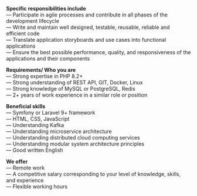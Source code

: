 **Specific responsibilities include**  
— Participate in agile processes and contribute in all phases of the
development lifecycle  
— Write and maintain well designed, testable, reusable, reliable and efficient
code  
— Translate application storyboards and use cases into functional applications  
— Ensure the best possible performance, quality, and responsiveness of the
applications and their components  
  
**Requirements/ Who you are**  
— Strong expertise in PHP 8.2+  
— Strong understanding of REST API, GIT, Docker, Linux  
— Strong knowledge of MySQL or PostgreSQL, Redis  
— 2+ years of work experience in a similar role or position  
  
**Beneficial skills**  
— Symfony or Laravel 9+ framework  
— HTML, CSS, JavaScript  
— Understanding Kafka  
— Understanding microservice architecture  
— Understanding distributed cloud computing services  
— Understanding modular system architecture principles  
— Good written English

**We offer**  
— Remote work  
— A competitive salary corresponding to your level of knowledge, skills, and
experience  
— Flexible working hours